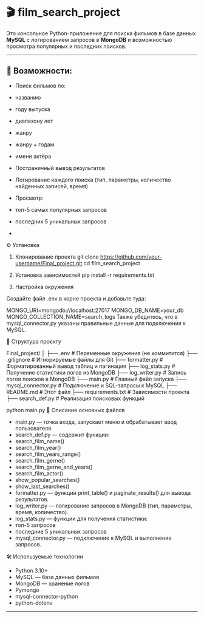 # 🎬 film_search_project

Это консольное Python-приложение для поиска фильмов в базе данных **MySQL** с логированием запросов в **MongoDB** и возможностью просмотра популярных и последних поисков.

---

## 📌 Возможности:

- Поиск фильмов по:
- названию
- году выпуска
- диапазону лет
- жанру
- жанру + годам
- имени актёра
- Постраничный вывод результатов
- Логирование каждого поиска (тип, параметры, количество найденных записей, время)
- Просмотр:
- топ-5 самых популярных запросов
- последних 5 уникальных запросов

- 
⚙️ Установка

1. Клонирование проекта
git clone https://github.com/your-username/Final_project.git
cd film_search_project

3. Установка зависимостей
pip install -r requirements.txt


4. Настройка окружения
  
   
Создайте файл .env в корне проекта и добавьте туда:


MONGO_URI=mongodb://localhost:27017
MONGO_DB_NAME=your_db
MONGO_COLLECTION_NAME=search_logs
Также убедитесь, что в mysql_connector.py указаны правильные данные для подключения к MySQL.




📁 Структура проєкту

Final_project/
│
├── .env                  # Переменные окружения (не коммитится)
├── .gitignore            # Игнорируемые файлы для Git
├── formatter.py          # Форматированный вывод таблиц и пагинация
├── log_stats.py          # Получение статистики логов из MongoDB
├── log_writer.py         # Запись логов поисков в MongoDB
├── main.py               # Главный файл запуска
├── mysql_connector.py    # Подключение и SQL-запросы к MySQL
├── README.md             # Этот файл
├── requirements.txt      # Зависимости проекта
├── search_def.py         # Реализация поисковых функций


python main.py
🧩 Описание основных файлов
- main.py — точка входа, запускает меню и обрабатывает ввод пользователя.
- search_def.py — содержит функции:
- search_film_name()
- search_film_year()
- search_film_years_range()
- search_film_gerne()
- search_film_gerne_and_years()
- search_film_actor()
- show_popular_searches()
- show_last_searches()
- formatter.py — функции print_table() и paginate_results() для вывода результатов.
- log_writer.py — логирование запросов в MongoDB (тип, параметры, время, количество).
- log_stats.py — функции для получения статистики:
- топ-5 запросов
- последние 5 уникальных запросов
- mysql_connector.py — подключение к MySQL и выполнение запросов.

🛠 Используемые технологии
- Python 3.10+
- MySQL — база данных фильмов
- MongoDB — хранение логов
- Pymongo
- mysql-connector-python
- python-dotenv

---


